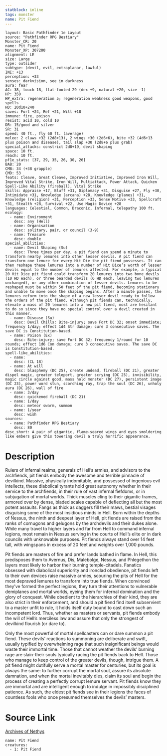 ```yaml
---
statblock: inline
tags: monster
name: Pit Fiend
---
```

```statblock
layout: Basic Pathfinder 1e Layout
source: "Pathfinder RPG Bestiary"
Monster_CR: 20
name: Pit Fiend
Monster_XP: 307200
alignment: LE
size: Large
type: outsider
subtype: (devil, evil, extraplanar, lawful)
INI: +13
perception: +33
senses: darkvision, see in darkness
aura: fear
AC: 38, touch 18, flat-footed 29 (dex +9, natural +20, size -1)
HP: 350
HP_extra: regeneration 5; regeneration weakness good weapons, good spells
HD: 20d10+240
saves: Fort +24, Ref +21, Will +18
immune: fire, poison
resist: acid 10, cold 10
DR: 15/good and silver
SR: 31
speed: 40 ft., fly 60 ft. (average)
melee: 2 claws +32 (2d8+13), 2 wings +30 (2d6+6), bite +32 (4d6+13 plus poison and disease), tail slap +30 (2d8+6 plus grab)
special_attacks: constrict 2d8+19, devil shaping
space: 10 ft.
reach: 10 ft.
pf1e_stats: [37, 29, 35, 26, 30, 26]
BAB: 20
CMB: 34 (+38 grapple)
CMD: 53
feats: Cleave, Great Cleave, Improved Initiative, Improved Iron Will, Improved Vital Strike, Iron Will, Multiattack, Power Attack, Quicken Spell-Like Ability (fireball), Vital Strike
skills: Appraise +17, Bluff +31, Diplomacy +31, Disguise +27, Fly +30, Intimidate +31, Knowledge (arcana) +28, Knowledge (planes) +31, Knowledge (religion) +31, Perception +33, Sense Motive +33, Spellcraft +31, Stealth +28, Survival +22, Use Magic Device +28
languages: Celestial, Common, Draconic, Infernal, telepathy 100 ft.
ecology:
  - name: Environment
    desc: any (Hell)
  - name: Organisation
    desc: solitary, pair, or council (3-9)
  - name: Treasure
    desc: double
special_abilities:
  - name: Devil Shaping (Su)
    desc: Three times per day, a pit fiend can spend a minute to transform nearby lemures into other lesser devils. A pit fiend can transform one lemure for every Hit Die the pit fiend possesses. It can then reshape these lemures into a number of Hit Dice’s worth of lesser devils equal to the number of lemures affected. For example, a typical 20 Hit Dice pit fiend could transform 20 lemures into two bone devils (10 HD each), or three bearded devils (6 HD each, leaving two lemures unchanged), or any other combination of lesser devils. Lemures to be reshaped must be within 50 feet of the pit fiend, becoming stationary and unable to move once the shaping begins. After a minute passes, the lemures reform into the shape of a new lesser devil ready to follow the orders of the pit fiend. Although pit fiends can, technically, elevate a mass of 20 lemures into a new pit fiend, most are hesitant to do so since they have no special control over a devil created in this manner.
  - name: Disease (Su)
    desc: Devil Chills: Bite-injury; save Fort DC 32; onset immediate; frequency 1/day; effect 1d4 Str damage; cure 3 consecutive saves. The save DC is Constitution-based.
  - name: Poison (Ex)
    desc: Bite-injury; save Fort DC 32; frequency 1/round for 10 rounds; effect 1d6 Con damage; cure 3 consecutive saves. The save DC is Constitution-based.
spell-like_abilities:
  - name:
    desc: (CL 18)
  - name: At will
    desc: blasphemy (DC 25), create undead, fireball (DC 21), greater dispel magic, greater teleport, greater scrying (DC 25), invisibility, magic circle against good, mass hold monster (DC 27), persistent image (DC 23), power word stun, scorching ray, trap the soul (DC 26), unholy aura (DC 26), wall of fire
  - name: 3/day
    desc: quickened fireball (DC 21)
  - name: 1/day
    desc: meteor swarm, summon
  - name: 1/year
    desc: wish
sources:
  - name: Pathfinder RPG Bestiary
    desc: 80
desc_short: A pair of gigantic, flame-seared wings and eyes smoldering like embers give this towering devil a truly horrific appearance.
```
# Description
Rulers of infernal realms, generals of Hell’s armies, and advisors to the archfiends, pit fiends embody the awesome and terrible pinnacle of devilkind. Massive, physically indomitable, and possessed of ingenious evil intellects, these diabolical tyrants hold great autonomy whether in their service to the archfiends, in their rule of vast infernal fiefdoms, or in subjugation of mortal worlds. Thick muscles cling to their gigantic frames, armored over by dense, bladed scales capable of deflecting all but the most potent assaults. Fangs as thick as daggers fill their maws, bestial visages disguising some of the most insidious minds in Hell. Born within the depths of Nessus, the ninth and deepest layer of Hell, pit fiends are raised from the ranks of cornugons and gelugons by the archdevils and their dukes alone. While many travel to higher layers and far from Hell to command infernal legions, most remain in Nessus serving in the courts of Hell’s elite or in dark councils with unknowable purposes. Pit fiends always stand over 14 feet tall, with wingspans in excess of 20 feet and weights over 1,000 pounds.

Pit fiends are masters of fire and prefer lands bathed in flame. In Hell, this predisposes them to Avernus, Dis, Malebolge, Nessus, and Phlegethon the layers most likely to harbor their burning temple-citadels. Fanatics obsessed with diabolical superiority and ironclad obedience, pit fiends left to their own devices raise massive armies, scouring the pits of Hell for the most depraved lemures to transform into true fiends. When convinced they’ve formed the perfect legions, they turn their attentions to vulnerable demiplanes and mortal worlds, eyeing them for infernal domination and the glory of conquest. While obedient to the hierarchies of their kind, they are also strict in their enforcement, and should a pit fiend find itself subservient to a master unfit to rule, it holds itself duty bound to cast down such an incompetent lord. Thus, whether as masters or servants, pit fiends embody the will of Hell’s merciless law and assure that only the strongest of devilkind flourish (or dare to).

Only the most powerful of mortal spellcasters can or dare summon a pit fiend. These devils’ reactions to summoning are deliberate and swift, usually typified by overwhelming rage that such insignificant beings would waste their immortal time. Those that cannot weather the devils’ burning rage are slain-their souls typically racing the pit fiends back to Hell. Those who manage to keep control of the greater devils, though, intrigue them. A pit fiend might dutifully serve a mortal master for centuries, but its goal is always the same: to further corrupt the mortal soul, assure its absolute damnation, and when the mortal inevitably dies, claim its soul and begin the process of creating a perfectly corrupt lemure servant. Pit fiends know they are immortal and are intelligent enough to indulge in impossibly disciplined patience. As such, the eldest pit fiends see in their legions the faces of countless fools who once presumed themselves the devils’ masters.
# Source Link
[Archives of Nethys](https://aonprd.com/MonsterDisplay.aspx?ItemName=Pit%20Fiend)
```encounter-table
name: Pit Fiend
creatures:
  - 1: Pit Fiend
```

